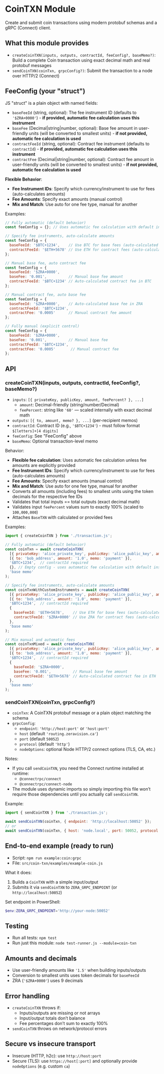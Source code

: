 # CoinTXN Module

Create and submit coin transactions using modern protobuf schemas and a gRPC (Connect) client.

## What this module provides
- `createCoinTXN(inputs, outputs, contractId, feeConfig?, baseMemo?)`: Build a complete Coin transaction using exact decimal math and real protobuf messages
- `sendCoinTXN(coinTxn, grpcConfig?)`: Submit the transaction to a node over HTTP/2 (Connect)

## FeeConfig (your "struct")
JS "struct" is a plain object with named fields:
- `baseFeeId` (string, optional): The fee instrument ID (defaults to `'$ZRA+0000'`) - **if provided, automatic fee calculation uses this instrument**
- `baseFee` (Decimal|string|number, optional): Base fee amount in user-friendly units (will be converted to smallest units) - **if not provided, automatic fee calculation is used**
- `contractFeeId` (string, optional): Contract fee instrument (defaults to `contractId`) - **if provided, automatic fee calculation uses this instrument**
- `contractFee` (Decimal|string|number, optional): Contract fee amount in user-friendly units (will be converted to smallest units) - **if not provided, automatic fee calculation is used**

**Flexible Behavior**: 
- **Fee Instrument IDs**: Specify which currency/instrument to use for fees (auto-calculates amounts)
- **Fee Amounts**: Specify exact amounts (manual control)
- **Mix and Match**: Use auto for one fee type, manual for another

Examples:
```js
// Fully automatic (default behavior)
const feeConfig = {}; // Uses automatic fee calculation with default instruments

// Specify fee instruments, auto-calculate amounts
const feeConfig = {
  baseFeeId: '$BTC+1234',    // Use BTC for base fees (auto-calculated amount)
  contractFeeId: '$ETH+5678' // Use ETH for contract fees (auto-calculated amount)
};

// Manual base fee, auto contract fee
const feeConfig = {
  baseFeeId: '$ZRA+0000',
  baseFee: '0.001',          // Manual base fee amount
  contractFeeId: '$BTC+1234' // Auto-calculated contract fee in BTC
};

// Manual contract fee, auto base fee
const feeConfig = {
  baseFeeId: '$ZRA+0000',    // Auto-calculated base fee in ZRA
  contractFeeId: '$BTC+1234',
  contractFee: '0.0005'      // Manual contract fee amount
};

// Fully manual (explicit control)
const feeConfig = {
  baseFeeId: '$ZRA+0000',
  baseFee: '0.001',          // Manual base fee
  contractFeeId: '$BTC+1234',
  contractFee: '0.0005'       // Manual contract fee
};
```

## API

### createCoinTXN(inputs, outputs, contractId, feeConfig?, baseMemo?)
- `inputs`: `[{ privateKey, publicKey, amount, feePercent? }, ...]`
  - `amount`: Decimal-friendly (string/number/Decimal)
  - `feePercent`: string like `'60'` — scaled internally with exact decimal math
- `outputs`: `[{ to, amount, memo? }, ...]` (per-recipient memos)
- `contractId`: Contract ID (e.g., `'$BTC+1234'`) - must follow format `$[letters]+[4 digits]`
- `feeConfig`: See "FeeConfig" above
- `baseMemo`: Optional transaction-level memo

Behavior:
- **Flexible fee calculation**: Uses automatic fee calculation unless fee amounts are explicitly provided
- **Fee Instrument IDs**: Specify which currency/instrument to use for fees (auto-calculates amounts)
- **Fee Amounts**: Specify exact amounts (manual control)
- **Mix and Match**: Use auto for one fee type, manual for another
- Converts all amounts (including fees) to smallest units using the token decimals for the respective fee IDs
- Validates that total inputs == total outputs (exact decimal math)
- Validates input `feePercent` values sum to exactly 100% (scaled to `100,000,000`)
- Attaches `BaseTXN` with calculated or provided fees

Examples:
```js
import { createCoinTXN } from './transaction.js';

// Fully automatic (default behavior)
const coinTxn = await createCoinTXN(
  [{ privateKey: 'alice_private_key', publicKey: 'alice_public_key', amount: '1.0', feePercent: '100' }],
  [{ to: 'bob_address', amount: '1.0', memo: 'payment' }],
  '$BTC+1234',  // contractId required
  {}, // Empty config - uses automatic fee calculation with default instruments
  'base memo'
);

// Specify fee instruments, auto-calculate amounts
const coinTxnWithCustomInstruments = await createCoinTXN(
  [{ privateKey: 'alice_private_key', publicKey: 'alice_public_key', amount: '1.0', feePercent: '100' }],
  [{ to: 'bob_address', amount: '1.0', memo: 'payment' }],
  '$BTC+1234',  // contractId required
  { 
    baseFeeId: '$ETH+5678',    // Use ETH for base fees (auto-calculated amount)
    contractFeeId: '$ZRA+0000' // Use ZRA for contract fees (auto-calculated amount)
  },
  'base memo'
);

// Mix manual and automatic fees
const coinTxnMixed = await createCoinTXN(
  [{ privateKey: 'alice_private_key', publicKey: 'alice_public_key', amount: '1.0', feePercent: '100' }],
  [{ to: 'bob_address', amount: '1.0', memo: 'payment' }],
  '$BTC+1234',  // contractId required
  { 
    baseFeeId: '$ZRA+0000',
    baseFee: '0.001',          // Manual base fee amount
    contractFeeId: '$ETH+5678' // Auto-calculated contract fee in ETH
  },
  'base memo'
);
```

### sendCoinTXN(coinTxn, grpcConfig?)
- `coinTxn`: A CoinTXN protobuf message or a plain object matching the schema
- `grpcConfig`:
  - `endpoint`: `'http://host:port'` or `'host:port'`
  - `host` (default `'routing.zeravision.ca'`)
  - `port` (default `50052`)
  - `protocol` (default `'http'`)
  - `nodeOptions`: optional Node HTTP/2 connect options (TLS, CA, etc.)

Notes:
- If you call `sendCoinTXN`, you need the Connect runtime installed at runtime:
  - `@connectrpc/connect`
  - `@connectrpc/connect-node`
- The module uses dynamic imports so simply importing this file won’t require those dependencies until you actually call `sendCoinTXN`.

Example:
```js
import { sendCoinTXN } from './transaction.js';

await sendCoinTXN(coinTxn, { endpoint: 'http://localhost:50052' });
// or
await sendCoinTXN(coinTxn, { host: 'node.local', port: 50052, protocol: 'http' });
```

## End-to-end example (ready to run)
- Script: `npm run example:coin:grpc`
- File: `src/coin-txn/examples/example-coin.js`

What it does:
1) Builds a `CoinTXN` with a simple input/output
2) Submits it via `sendCoinTXN` to `ZERA_GRPC_ENDPOINT` (or `http://localhost:50052`)

Set endpoint in PowerShell:
```powershell
$env:ZERA_GRPC_ENDPOINT='http://your-node:50052'
```

## Testing
- Run all tests: `npm test`
- Run just this module: `node test-runner.js --module=coin-txn`

## Amounts and decimals
- Use user-friendly amounts like `'1.5'` when building inputs/outputs
- Conversion to smallest units uses token decimals for `baseFeeId`
- ZRA (`'$ZRA+0000'`) uses 9 decimals

## Error handling
- `createCoinTXN` throws if:
  - Inputs/outputs are missing or not arrays
  - Input/output totals don’t balance
  - Fee percentages don’t sum to exactly 100%
- `sendCoinTXN` throws on network/protocol errors

## Secure vs insecure transport
- Insecure (HTTP, h2c): use `http://host:port`
- Secure (TLS): use `https://host[:port]` and optionally provide `nodeOptions` (e.g. custom `ca`)
